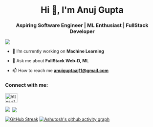 <h1 align="center">Hi 👋, I'm Anuj Gupta</h1>
<h3 align="center">Aspiring Software Engineer | ML Enthusiast | FullStack Developer</h3>

<p align="left"> <img src="https://komarev.com/ghpvc/?username=anuj123-45&label=Profile%20views&color=0e75b6&style=flat"  /> </p>


- 🔭 I’m currently working on **Machine Learning**

- 💬 Ask me about **FullStack Web-D, ML**

- 📫 How to reach me **anujguptaaj11@gmail.com**

<h3 align="left">Connect with me:</h3>
<p align="left">
<a href="https://www.linkedin.com/in/anuj-gp/" target="blank"><img align="center" src="https://raw.githubusercontent.com/rahuldkjain/github-profile-readme-generator/master/src/images/icons/Social/linked-in-alt.svg" alt="https://www.linkedin.com/in/anuj-gp/" height="30" width="40" /></a>
</p>



<p><img align="left" src="https://github-readme-stats.vercel.app/api/top-langs?username=anuj123-45&show_icons=true&locale=en&layout=compact"  /></p>

<p>&nbsp;<img align="center" src="https://github-readme-stats.vercel.app/api?username=anuj123-45&show_icons=true&locale=en"  /></p>

[![GitHub Streak](https://streak-stats.demolab.com/?user=techshivam02&theme=github-dark)](https://git.io/streak-stats)
[![Ashutosh's github activity graph](https://github-readme-activity-graph.vercel.app/graph?username=anuj123-45&bg_color=000000&color=00ff33&line=00ff6e&point=268c4a&area=true&hide_border=true)](https://github.com/ashutosh00710/github-readme-activity-graph)





